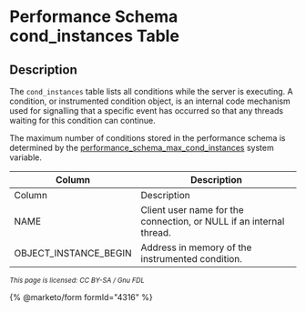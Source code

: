 
# Performance Schema cond_instances Table

## Description


The `cond_instances` table lists all conditions while the server is executing. A condition, or instrumented condition object, is an internal code mechanism used for signalling that a specific event has occurred so that any threads waiting for this condition can continue.


The maximum number of conditions stored in the performance schema is determined by the [performance_schema_max_cond_instances](../performance-schema-system-variables.md#performance_schema_max_cond_instances) system variable.



| Column | Description |
| --- | --- |
| Column | Description |
| NAME | Client user name for the connection, or NULL if an internal thread. |
| OBJECT_INSTANCE_BEGIN | Address in memory of the instrumented condition. |




<sub>_This page is licensed: CC BY-SA / Gnu FDL_</sub>


{% @marketo/form formId="4316" %}
